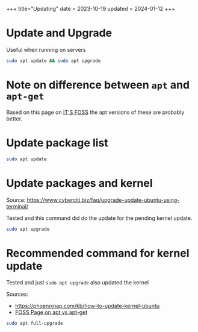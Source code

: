 +++
title="Updating"
date = 2023-10-19
updated = 2024-01-12
+++

# Update and Upgrade

Useful when running on servers

```sh
sudo apt update && sudo apt upgrade
```

# Note on difference between `apt` and `apt-get`

Based on this page on [IT'S FOSS][foss] the apt versions of these are probably better.

# Update package list

```sh
sudo apt update
```

# Update packages and kernel

Source: <https://www.cyberciti.biz/faq/upgrade-update-ubuntu-using-terminal/>

Tested and this command did do the update for the pending kernel update.

```sh
sudo apt upgrade
```

# Recommended command for kernel update

Tested and just `sudo apt upgrade` also updated the kernel

Sources:

- <https://phoenixnap.com/kb/how-to-update-kernel-ubuntu>
- [FOSS Page on apt vs apt-get][foss]

```sh
sudo apt full-upgrade
```

[foss]: https://itsfoss.com/apt-vs-apt-get-difference/
